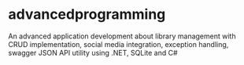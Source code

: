 # advancedprogramming
An advanced application development about library management with CRUD implementation, social media integration, exception handling, swagger JSON API utility using .NET, SQLite and C#
